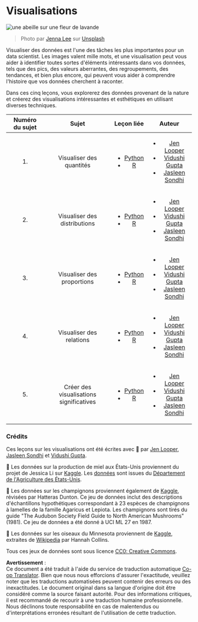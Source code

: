 <!--
CO_OP_TRANSLATOR_METADATA:
{
  "original_hash": "1441550a0d789796b2821e04f7f4cc94",
  "translation_date": "2025-08-24T13:30:36+00:00",
  "source_file": "3-Data-Visualization/README.md",
  "language_code": "fr"
}
-->
# Visualisations

![une abeille sur une fleur de lavande](../../../3-Data-Visualization/images/bee.jpg)
> Photo par <a href="https://unsplash.com/@jenna2980?utm_source=unsplash&utm_medium=referral&utm_content=creditCopyText">Jenna Lee</a> sur <a href="https://unsplash.com/s/photos/bees-in-a-meadow?utm_source=unsplash&utm_medium=referral&utm_content=creditCopyText">Unsplash</a>

Visualiser des données est l'une des tâches les plus importantes pour un data scientist. Les images valent mille mots, et une visualisation peut vous aider à identifier toutes sortes d'éléments intéressants dans vos données, tels que des pics, des valeurs aberrantes, des regroupements, des tendances, et bien plus encore, qui peuvent vous aider à comprendre l'histoire que vos données cherchent à raconter.

Dans ces cinq leçons, vous explorerez des données provenant de la nature et créerez des visualisations intéressantes et esthétiques en utilisant diverses techniques.

| Numéro du sujet | Sujet | Leçon liée | Auteur |
| :--------------: | :---: | :--------: | :----: |
| 1. | Visualiser des quantités | <ul> <li> [Python](09-visualization-quantities/README.md)</li>  <li>[R](../../../3-Data-Visualization/R/09-visualization-quantities) </li> </ul>|<ul> <li> [Jen Looper](https://twitter.com/jenlooper)</li><li> [Vidushi Gupta](https://github.com/Vidushi-Gupta)</li> <li>[Jasleen Sondhi](https://github.com/jasleen101010)</li></ul> |
| 2. | Visualiser des distributions | <ul> <li> [Python](10-visualization-distributions/README.md)</li>  <li>[R](../../../3-Data-Visualization/R/10-visualization-distributions) </li> </ul>|<ul> <li> [Jen Looper](https://twitter.com/jenlooper)</li><li> [Vidushi Gupta](https://github.com/Vidushi-Gupta)</li> <li>[Jasleen Sondhi](https://github.com/jasleen101010)</li></ul> |
| 3. | Visualiser des proportions | <ul> <li> [Python](11-visualization-proportions/README.md)</li>  <li>[R](../../../3-Data-Visualization) </li> </ul>|<ul> <li> [Jen Looper](https://twitter.com/jenlooper)</li><li> [Vidushi Gupta](https://github.com/Vidushi-Gupta)</li> <li>[Jasleen Sondhi](https://github.com/jasleen101010)</li></ul> |
| 4. | Visualiser des relations | <ul> <li> [Python](12-visualization-relationships/README.md)</li>  <li>[R](../../../3-Data-Visualization) </li> </ul>|<ul> <li> [Jen Looper](https://twitter.com/jenlooper)</li><li> [Vidushi Gupta](https://github.com/Vidushi-Gupta)</li> <li>[Jasleen Sondhi](https://github.com/jasleen101010)</li></ul> |
| 5. | Créer des visualisations significatives | <ul> <li> [Python](13-meaningful-visualizations/README.md)</li>  <li>[R](../../../3-Data-Visualization) </li> </ul>|<ul> <li> [Jen Looper](https://twitter.com/jenlooper)</li><li> [Vidushi Gupta](https://github.com/Vidushi-Gupta)</li> <li>[Jasleen Sondhi](https://github.com/jasleen101010)</li></ul> |

### Crédits

Ces leçons sur les visualisations ont été écrites avec 🌸 par [Jen Looper](https://twitter.com/jenlooper), [Jasleen Sondhi](https://github.com/jasleen101010) et [Vidushi Gupta](https://github.com/Vidushi-Gupta).

🍯 Les données sur la production de miel aux États-Unis proviennent du projet de Jessica Li sur [Kaggle](https://www.kaggle.com/jessicali9530/honey-production). Les [données](https://usda.library.cornell.edu/concern/publications/rn301137d) sont issues du [Département de l'Agriculture des États-Unis](https://www.nass.usda.gov/About_NASS/index.php).

🍄 Les données sur les champignons proviennent également de [Kaggle](https://www.kaggle.com/hatterasdunton/mushroom-classification-updated-dataset), révisées par Hatteras Dunton. Ce jeu de données inclut des descriptions d'échantillons hypothétiques correspondant à 23 espèces de champignons à lamelles de la famille Agaricus et Lepiota. Les champignons sont tirés du guide "The Audubon Society Field Guide to North American Mushrooms" (1981). Ce jeu de données a été donné à UCI ML 27 en 1987.

🦆 Les données sur les oiseaux du Minnesota proviennent de [Kaggle](https://www.kaggle.com/hannahcollins/minnesota-birds), extraites de [Wikipedia](https://en.wikipedia.org/wiki/List_of_birds_of_Minnesota) par Hannah Collins.

Tous ces jeux de données sont sous licence [CC0: Creative Commons](https://creativecommons.org/publicdomain/zero/1.0/).

**Avertissement** :  
Ce document a été traduit à l'aide du service de traduction automatique [Co-op Translator](https://github.com/Azure/co-op-translator). Bien que nous nous efforcions d'assurer l'exactitude, veuillez noter que les traductions automatisées peuvent contenir des erreurs ou des inexactitudes. Le document original dans sa langue d'origine doit être considéré comme la source faisant autorité. Pour des informations critiques, il est recommandé de recourir à une traduction humaine professionnelle. Nous déclinons toute responsabilité en cas de malentendus ou d'interprétations erronées résultant de l'utilisation de cette traduction.